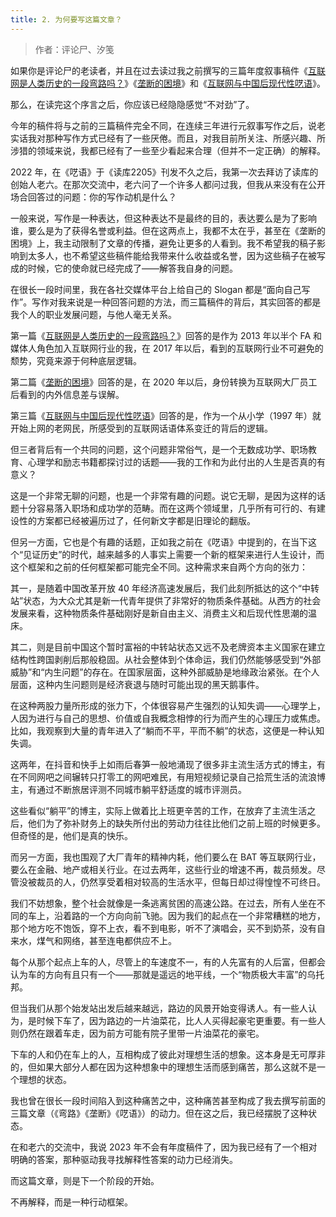 ```yaml
---
title: 2. 为何要写这篇文章？
---
```

>作者：评论尸、汐笺

如果你是评论尸的老读者，并且在过去读过我之前撰写的三篇年度叙事稿件《[互联网是人类历史的一段弯路吗？](https://1q43.blog/post/673)》《[垄断的困境](https://1q43.blog/post/766)》和《[互联网与中国后现代性呓语](https://1q43.blog/post/782)》。

那么，在读完这个序言之后，你应该已经隐隐感觉“不对劲”了。

今年的稿件将与之前的三篇稿件完全不同，在连续三年进行元叙事写作之后，说老实话我对那种写作方式已经有了一些厌倦。而且，对我目前所关注、所感兴趣、所涉猎的领域来说，我都已经有了一些至少看起来合理（但并不一定正确）的解释。

2022 年，在《呓语》于《读库2205》刊发不久之后，我第一次去拜访了读库的创始人老六。在那次交流中，老六问了一个许多人都问过我，但我从来没有在公开场合回答过的问题：你的写作动机是什么？

一般来说，写作是一种表达，但这种表达不是最终的目的，表达要么是为了影响谁，要么是为了获得名誉或利益。但在这两点上，我都不太在乎，甚至在《垄断的困境》上，我主动限制了文章的传播，避免让更多的人看到。我不希望我的稿子影响到太多人，也不希望这些稿件能给我带来什么收益或名誉，因为这些稿子在被写成的时候，它的使命就已经完成了——解答我自身的问题。

在很长一段时间里，我在各社交媒体平台上给自己的 Slogan 都是“面向自己写作”。写作对我来说是一种回答问题的方法，而三篇稿件的背后，其实回答的都是我个人的职业发展问题，与他人毫无关系。

第一篇《[互联网是人类历史的一段弯路吗？](https://1q43.blog/post/673)》回答的是作为 2013 年以半个 FA 和媒体人角色加入互联网行业的我，在 2017 年以后，看到的互联网行业不可避免的颓势，究竟来源于何种底层逻辑。

第二篇《[垄断的困境](https://1q43.blog/post/766)》回答的是，在 2020 年以后，身份转换为互联网大厂员工后看到的内外信息差与误解。

第三篇《[互联网与中国后现代性呓语](https://1q43.blog/post/782)》回答的是，作为一个从小学（1997 年）就开始上网的老网民，所感受到的互联网话语体系变迁的背后的逻辑。

但三者背后有一个共同的问题，这个问题非常俗气，是一个无数成功学、职场教育、心理学和励志书籍都探讨过的话题——我的工作和为此付出的人生是否真的有意义？

这是一个非常无聊的问题，也是一个非常有趣的问题。说它无聊，是因为这样的话题十分容易落入职场和成功学的范畴。而在这两个领域里，几乎所有可行的、有建设性的方案都已经被遍历过了，任何新文字都是旧理论的翻版。

但另一方面，它也是个有趣的话题，正如我之前在《呓语》中提到的，在当下这个“见证历史”的时代，越来越多的人事实上需要一个新的框架来进行人生设计，而这个框架和之前的任何框架都可能完全不同。这种需求来自两个方向的张力：

其一，是随着中国改革开放 40 年经济高速发展后，我们此刻所抵达的这个“中转站”状态，为大众尤其是新一代青年提供了非常好的物质条件基础。从西方的社会发展来看，这种物质条件基础刚好是新自由主义、消费主义和后现代性思潮的温床。

其二，则是目前中国这个暂时富裕的中转站状态又远不及老牌资本主义国家在建立结构性跨国剥削后那般稳固。从社会整体到个体命运，我们仍然能够感受到“外部威胁”和“内生问题”的存在。在国家层面，这种外部威胁是地缘政治紧张。在个人层面，这种内生问题则是经济衰退与随时可能出现的黑天鹅事件。

在这种两股力量所形成的张力下，个体很容易产生强烈的认知失调——心理学上，人因为进行与自己的思想、价值或自我概念相悖的行为而产生的心理压力或焦虑。比如，我观察到大量的青年进入了“躺而不平，平而不躺”的状态，这便是一种认知失调。

这两年，在抖音和快手上如雨后春笋一般地涌现了很多非主流生活方式的博主，有在不同网吧之间辗转只打零工的网吧难民，有用短视频记录自己拾荒生活的流浪博主，有通过不断旅居评测不同城市躺平舒适度的城市评测员。

这些看似“躺平”的博主，实际上做着比上班更辛苦的工作，在放弃了主流生活之后，他们为了弥补财务上的缺失所付出的劳动力往往比他们之前上班的时候更多。但奇怪的是，他们是真的快乐。

而另一方面，我也围观了大厂青年的精神内耗，他们要么在 BAT 等互联网行业，要么在金融、地产或相关行业。在过去两年，这些行业的增速不再，裁员频发。尽管没被裁员的人，仍然享受着相对较高的生活水平，但每日却过得惶惶不可终日。

我们不妨想象，整个社会就像是一条逃离贫困的高速公路。在过去，所有人坐在不同的车上，沿着路的一个方向向前飞驰。因为我们的起点在一个非常糟糕的地方，那个地方吃不饱饭，穿不上衣，看不到电影，听不了演唱会，买不到奶茶，没有自来水，煤气和网络，甚至连电都供应不上。

每个从那个起点上车的人，尽管上的车速度不一，有的人先富有的人后富，但都会认为车的方向有且只有一个——那就是遥远的地平线，一个“物质极大丰富”的乌托邦。

但当我们从那个始发站出发后越来越远，路边的风景开始变得诱人。有一些人认为，是时候下车了，因为路边的一片油菜花，比人人买得起豪宅更重要。有一些人则仍然在跟着车走，因为前方可能有院子里带一片油菜花的豪宅。

下车的人和仍在车上的人，互相构成了彼此对理想生活的想象。这本身是无可厚非的，但如果大部分人都在因为这种想象中的理想生活而感到痛苦，那么这就不是一个理想的状态。

我也曾在很长一段时间陷入到这种痛苦之中，这种痛苦甚至构成了我去撰写前面的三篇文章（《弯路》《垄断》《呓语》）的动力。但在这之后，我已经摆脱了这种状态。

在和老六的交流中，我说 2023 年不会有年度稿件了，因为我已经有了一个相对明确的答案，那种驱动我寻找解释性答案的动力已经消失。

而这篇文章，则是下一个阶段的开始。

不再解释，而是一种行动框架。